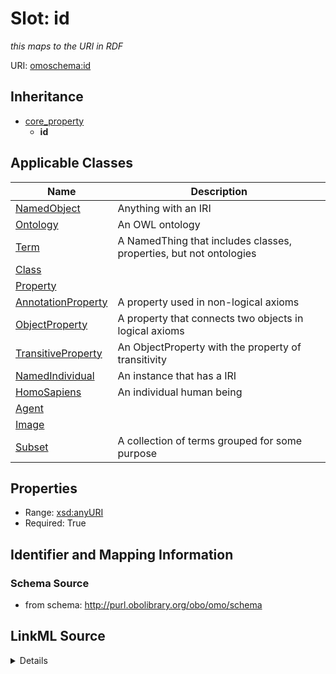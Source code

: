 # Slot: id
_this maps to the URI in RDF_


URI: [omoschema:id](http://purl.obolibrary.org/obo/omo/schema/id)




## Inheritance

* [core_property](core_property.md)
    * **id**





## Applicable Classes

| Name | Description |
| --- | --- |
[NamedObject](NamedObject.md) | Anything with an IRI
[Ontology](Ontology.md) | An OWL ontology
[Term](Term.md) | A NamedThing that includes classes, properties, but not ontologies
[Class](Class.md) | 
[Property](Property.md) | 
[AnnotationProperty](AnnotationProperty.md) | A property used in non-logical axioms
[ObjectProperty](ObjectProperty.md) | A property that connects two objects in logical axioms
[TransitiveProperty](TransitiveProperty.md) | An ObjectProperty with the property of transitivity
[NamedIndividual](NamedIndividual.md) | An instance that has a IRI
[HomoSapiens](HomoSapiens.md) | An individual human being
[Agent](Agent.md) | 
[Image](Image.md) | 
[Subset](Subset.md) | A collection of terms grouped for some purpose






## Properties

* Range: [xsd:anyURI](http://www.w3.org/2001/XMLSchema#anyURI)
* Required: True








## Identifier and Mapping Information







### Schema Source


* from schema: http://purl.obolibrary.org/obo/omo/schema




## LinkML Source

<details>
```yaml
name: id
description: this maps to the URI in RDF
from_schema: http://purl.obolibrary.org/obo/omo/schema
rank: 1000
is_a: core_property
identifier: true
alias: id
domain_of:
- NamedObject
range: uriorcurie
required: true

```
</details>